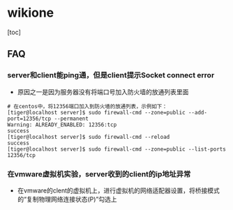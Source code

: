 # wikione
[toc]

## FAQ
### server和client能ping通，但是client提示Socket connect error
- 原因之一是因为服务器没有将端口号加入防火墙的放通列表里面
```shell
# 在centos中，将12356端口加入到防火墙的放通列表，示例如下：
[tiger@localhost server]$ sudo firewall-cmd --zone=public --add-port=12356/tcp --permanent 
Warning: ALREADY_ENABLED: 12356:tcp
success
[tiger@localhost server]$ sudo firewall-cmd --reload
success
[tiger@localhost server]$ sudo firewall-cmd --zone=public --list-ports
12356/tcp
```

### 在vmware虚拟机实验，server收到的client的ip地址异常
- 在vmware的clent的虚拟机上，进行虚拟机的网络适配器设置，将桥接模式的“复制物理网络连接状态(P)”勾选上
